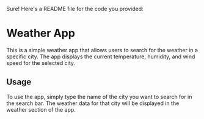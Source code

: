 Sure! Here's a README file for the code you provided:

# Weather App

This is a simple weather app that allows users to search for the weather in a specific city. The app displays the current temperature, humidity, and wind speed for the selected city.

## Usage

To use the app, simply type the name of the city you want to search for in the search bar. The weather data for that city will be displayed in the weather section of the app.